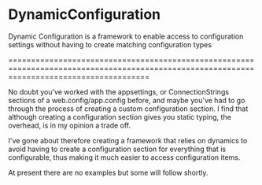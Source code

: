 DynamicConfiguration
====================

Dynamic Configuration is a framework to enable access to configuration settings without having to create matching configuration types

===========================================================================================================================================

No doubt you've worked with the appsettings, or ConnectionStrings sections of a web.config/app.config before, and maybe you've had to go through the process of creating a custom configuration section. I find that although creating a configuration section gives you static typing, the overhead, is in my opinion a trade off. 

I've gone about therefore creating a framework that relies on dynamics to avoid having to create a configuration section for everything that is configurable, thus making it much easier to access configuration items.

At present there are no examples but some will follow shortly. 